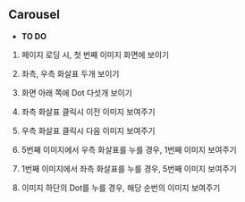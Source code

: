 ## Carousel

- <b>TO DO</b>
1. 페이지 로딩 시, 첫 번째 이미지 화면에 보이기

2. 좌측, 우측 화살표 두개 보이기

3. 화면 아래 쪽에 Dot 다섯개 보이기

4. 좌측 화살표 클릭시 이전 이미지 보여주기

5. 우측 화살표 클릭시 다음 이미지 보여주기

6. 5번째 이미지에서 우측 화살표를 누를 경우, 1번째 이미지 보여주기

7. 1번째 이미지에서 좌측 화살표를 누를 경우, 5번째 이미지 보여주기

8. 이미지 하단의 Dot를 누를 경우, 해당 순번의 이미지 보여주기

